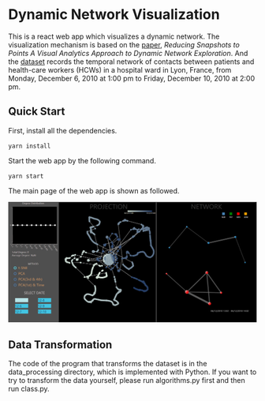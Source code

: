 # Dynamic Network Visualization

This is a react web app which visualizes a dynamic network. The visualization mechanism is based on the [paper](https://ieeexplore.ieee.org/document/7192717), *Reducing Snapshots to Points A Visual Analytics Approach to Dynamic Network Exploration*. And the [dataset](http://networkrepository.com/ia-hospital-ward-proximity-attr.php) records the temporal network of contacts between patients and health-care workers (HCWs) in a hospital ward in Lyon, France, from Monday, December 6, 2010 at 1:00 pm to Friday, December 10, 2010 at 2:00 pm.

## Quick Start

First, install all the dependencies.

```shell
yarn install
```

Start the web app by the following command.

```shell
yarn start
```

The main page of the web app is shown as followed.

![home](./public/home.png)

## Data Transformation

The code of the program that transforms the dataset is in the data_processing directory, which is implemented with Python. If you want to try to transform the data yourself, please run algorithms.py first and then run class.py.

